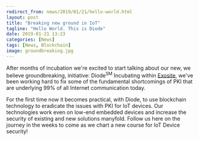 ```yaml
---
redirect_from: news/2019/01/21/hello-world.html
layout: post
title: "Breaking new ground in IoT"
tagline: "Hello World. This is Diode"
date: 2019-01-21 13:23
categories: [News]
tags: [News, Blockchain]
image: groundbreaking.jpg
---
```


After months of incubation we're excited to start talking about our new, we believe groundbreaking, initiative: Diode<sup>SM</sup> Incubating within [Exosite](https://exosite.com), we've been working hard to fix some of the fundamental shortcomings of PKI that are underlying 99% of all Internet communication today.

For the first time now it becomes practical, with Diode, to use blockchain technology to eradicate the issues with PKI for IoT devices.  Our technologies work even on low-end embedded devices and increase the security of existing and new solutions manyfold. Follow us here on the journey in the weeks to come as we chart a new course for IoT Device security!
